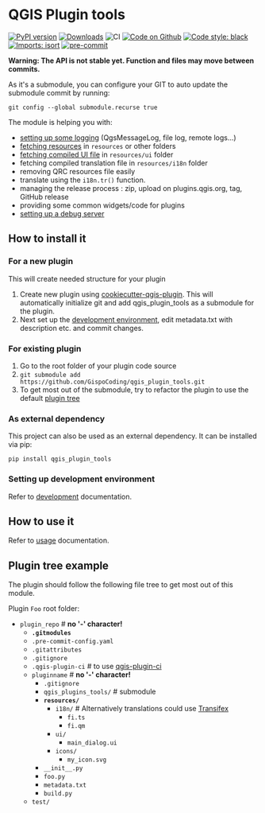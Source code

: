 # QGIS Plugin tools

[![PyPI version](https://badge.fury.io/py/qgis_plugin_tools.svg)](https://badge.fury.io/py/qgis_plugin_tools)
[![Downloads](https://img.shields.io/pypi/dm/qgis_plugin_tools.svg)](https://pypistats.org/packages/qgis_plugin_tools)
![CI](https://github.com/GispoCoding/qgis_plugin_tools/workflows/Tests/badge.svg)
[![Code on Github](https://img.shields.io/badge/Code-GitHub-brightgreen)](https://github.com/GispoCoding/pytest-qgis)
[![Code style: black](https://img.shields.io/badge/code%20style-black-000000.svg)](https://github.com/psf/black)
[![Imports: isort](https://img.shields.io/badge/%20imports-isort-%231674b1?style=flat&labelColor=ef8336)](https://pycqa.github.io/isort/)
[![pre-commit](https://img.shields.io/badge/pre--commit-enabled-brightgreen?logo=pre-commit&logoColor=white)](https://github.com/pre-commit/pre-commit)

**Warning: The API is not stable yet. Function and files may move between commits.**

As it's a submodule, you can configure your GIT to auto update the submodule commit by running:

`git config --global submodule.recurse true`

The module is helping you with:

- [setting up some logging](docs/usage.md#Logging) (QgsMessageLog, file log, remote logs...)
- [fetching resources](docs/usage.md#Resource-tools) in `resources` or other folders
- [fetching compiled UI file](docs/usage.md#Resource-tools) in `resources/ui` folder
- fetching compiled translation file in `resources/i18n` folder
- removing QRC resources file easily
- translate using the `i18n.tr()` function.
- managing the release process : zip, upload on plugins.qgis.org, tag, GitHub release
- providing some common widgets/code for plugins
- [setting up a debug server](docs/usage.md#Debug-server)

## How to install it

### For a new plugin

This will create needed structure for your plugin

1. Create new plugin using [cookiecutter-qgis-plugin](https://github.com/GispoCoding/cookiecutter-qgis-plugin).
   This will automatically initialize git and add qgis_plugin_tools as a submodule for the plugin.
1. Next set up the [development environment](https://github.com/GispoCoding/cookiecutter-qgis-plugin/blob/main/%7B%7Bcookiecutter.project_directory%7D%7D/docs/development.md#setting-up-development-environment),
   edit metadata.txt with description etc. and commit changes.

### For existing plugin

1. Go to the root folder of your plugin code source
1. `git submodule add https://github.com/GispoCoding/qgis_plugin_tools.git`
1. To get most out of the submodule, try to refactor the plugin to use the default [plugin tree](#plugin-tree-example)

### As external dependency

This project can also be used as an external dependency. It can be installed via pip:

```shell
pip install qgis_plugin_tools
```

### Setting up development environment

Refer to [development](https://github.com/GispoCoding/cookiecutter-qgis-plugin/blob/main/%7B%7Bcookiecutter.project_directory%7D%7D/docs/development.md#setting-up-development-environment) documentation.

## How to use it

Refer to [usage](docs/usage.md) documentation.

## Plugin tree example

The plugin should follow the following file tree to get most out of this module.

Plugin `Foo` root folder:

- `plugin_repo` # **no '-' character!**
  - **`.gitmodules`**
  - `.pre-commit-config.yaml`
  - `.gitattributes`
  - `.gitignore`
  - `.qgis-plugin-ci` # to use [qgis-plugin-ci](https://github.com/opengisch/qgis-plugin-ci)
  - `pluginname` # **no '-' character!**
    - `.gitignore`
    - `qgis_plugins_tools/` # submodule
    - **`resources/`**
      - `i18n/` # Alternatively translations could use [Transifex](infrastructure/template/root/docs/development.md#Translating)
        - `fi.ts`
        - `fi.qm`
      - `ui/`
        - `main_dialog.ui`
      - `icons/`
        - `my_icon.svg`
    - `__init__.py`
    - `foo.py`
    - `metadata.txt`
    - `build.py`
  - `test/`

